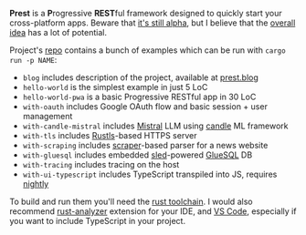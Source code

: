 **Prest** is a **P**rogressive **REST**ful framework designed to quickly start your cross-platform apps. Beware that [it's still alpha](https://prest.blog/roadmap), but I believe that the [overall idea](https://prest.blog/motivation) has a lot of potential.

Project's [repo](https://github.com/edezhic/prest) contains a bunch of examples which can be run with `cargo run -p NAME`:

- `blog` includes description of the project, available at [prest.blog](https://prest.blog)
- `hello-world` is the simplest example in just 5 LoC
- `hello-world-pwa` is a basic Progressive RESTful app in 30 LoC
- `with-oauth` includes Google OAuth flow and basic session + user management
- `with-candle-mistral` includes [Mistral](https://mistral.ai/news/announcing-mistral-7b/) LLM using [candle](https://github.com/huggingface/candle) ML framework
- `with-tls` includes [Rustls](https://github.com/rustls/rustls)-based HTTPS server
- `with-scraping` includes [scraper](https://github.com/causal-agent/scraper-based)-based parser for a news website
- `with-gluesql` includes embedded [sled](http://sled.rs/)-powered [GlueSQL](https://gluesql.org/docs/) DB
- `with-tracing` includes tracing on the host
- `with-ui-typescript` includes TypeScript transpiled into JS, requires [nightly](https://rust-lang.github.io/rustup/concepts/channels.html#working-with-nightly-rust)

To build and run them you'll need the [rust toolchain](https://rustup.rs/). I would also recommend [rust-analyzer](https://rust-analyzer.github.io/) extension for your IDE, and [VS Code](https://code.visualstudio.com/), especially if you want to include TypeScript in your project.
